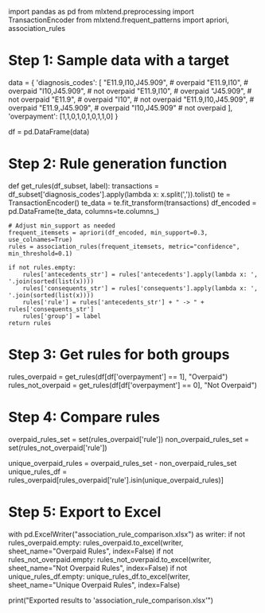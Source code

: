 import pandas as pd
from mlxtend.preprocessing import TransactionEncoder
from mlxtend.frequent_patterns import apriori, association_rules

# Step 1: Sample data with a target
data = {
    'diagnosis_codes': [
        "E11.9,I10,J45.909",  # overpaid
        "E11.9,I10",          # overpaid
        "I10,J45.909",        # not overpaid
        "E11.9,I10",          # overpaid
        "J45.909",            # not overpaid
        "E11.9",              # overpaid
        "I10",                # not overpaid
        "E11.9,I10,J45.909",  # overpaid
        "E11.9,J45.909",      # overpaid
        "I10,J45.909"         # not overpaid
    ],
    'overpayment': [1,1,0,1,0,1,0,1,1,0]
}

df = pd.DataFrame(data)

# Step 2: Rule generation function
def get_rules(df_subset, label):
    transactions = df_subset['diagnosis_codes'].apply(lambda x: x.split(',')).tolist()
    te = TransactionEncoder()
    te_data = te.fit_transform(transactions)
    df_encoded = pd.DataFrame(te_data, columns=te.columns_)

    # Adjust min_support as needed
    frequent_itemsets = apriori(df_encoded, min_support=0.3, use_colnames=True)
    rules = association_rules(frequent_itemsets, metric="confidence", min_threshold=0.1)

    if not rules.empty:
        rules['antecedents_str'] = rules['antecedents'].apply(lambda x: ', '.join(sorted(list(x))))
        rules['consequents_str'] = rules['consequents'].apply(lambda x: ', '.join(sorted(list(x))))
        rules['rule'] = rules['antecedents_str'] + " -> " + rules['consequents_str']
        rules['group'] = label
    return rules

# Step 3: Get rules for both groups
rules_overpaid = get_rules(df[df['overpayment'] == 1], "Overpaid")
rules_not_overpaid = get_rules(df[df['overpayment'] == 0], "Not Overpaid")

# Step 4: Compare rules
overpaid_rules_set = set(rules_overpaid['rule'])
non_overpaid_rules_set = set(rules_not_overpaid['rule'])

unique_overpaid_rules = overpaid_rules_set - non_overpaid_rules_set
unique_rules_df = rules_overpaid[rules_overpaid['rule'].isin(unique_overpaid_rules)]

# Step 5: Export to Excel
with pd.ExcelWriter("association_rule_comparison.xlsx") as writer:
    if not rules_overpaid.empty:
        rules_overpaid.to_excel(writer, sheet_name="Overpaid Rules", index=False)
    if not rules_not_overpaid.empty:
        rules_not_overpaid.to_excel(writer, sheet_name="Not Overpaid Rules", index=False)
    if not unique_rules_df.empty:
        unique_rules_df.to_excel(writer, sheet_name="Unique Overpaid Rules", index=False)

print("Exported results to 'association_rule_comparison.xlsx'")

